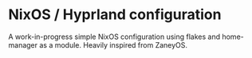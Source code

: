 # NixOS / Hyprland configuration

A work-in-progress simple NixOS configuration using flakes and home-manager as a module.
Heavily inspired from ZaneyOS.
